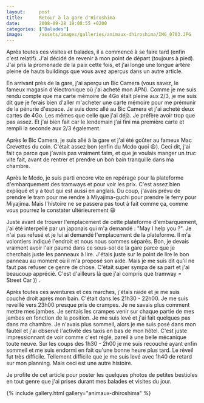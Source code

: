 ```yaml
---
layout:     post
title:      Retour à la gare d'Hiroshima
date:       2008-09-28 19:08:55 +0200
categories: ["Balades"]
image:      /assets/images/galleries/animaux-dhiroshima/IMG_0703.JPG
---
```


Après toutes ces visites et balades, il a commencé à se faire tard (enfin c'est relatif). J'ai décidé de revenir à
mon point de départ (toujours à pied). J'ai pris la promenade de la paix cette fois, et j'ai longé une longue
artère pleine de hauts buildings que vous avez aperçus dans un autre article.

<!--more-->

En arrivant près de la gare, j'ai aperçu un Bic Camera (vous savez, le fameux magasin d'électronique où j'ai acheté
mon APN). Comme je me suis rendu compte que ma carte mémoire de 4Go était pleine aux 2/3, je me suis dit que je
ferais bien d'aller m'acheter une carte mémoire pour me prémunir de la pénurie d'espace. Je suis donc allé au Bic
Camera et j'ai acheté deux cartes de 4Go. Les mêmes que celle que j'ai déjà. Je préfère avoir trop que pas assez.
Et j'ai bien fait car le lendemain j'ai fini ma première carte et rempli la seconde aux 2/3 également.

Après le Bic Camera, je suis allé à la gare et j'ai été goûter au fameux Mac Crevettes du coin. C'était assez bon
(enfin du Mcdo quoi :laughing:). Ceci dit, j'ai fait ça parce que j'avais pas vraiment faim, et que je voulais
manger un truc vite fait, avant de rentrer et prendre un bon bain tranquille dans ma chambre.

Après le Mcdo, je suis parti encore vite en repérage pour la plateforme d'embarquement des tramways et pour voir
les prix. C'est assez bien expliqué et y a tout qui est aussi en anglais. Du coup, j'avais prévu de prendre le tram
pour me rendre à Miyajima-guchi pour prendre le ferry pour Miyajima. Mais l'histoire ne se passera pas tout à fait
comme ça, comme vous pourrez le constater ultérieurement :laughing:

Juste avant de trouver l'emplacement de cette plateforme d'embarquement, j'ai été interpellé par un japonais qui
m'a demandé : "May I help you ?". Je n'ai pas refusé et je lui ai demandé l'emplacement de la plateforme. Il m'a
volontiers indiqué l'endroit et nous nous sommes séparés. Bon, je devais vraiment avoir l'air paumé dans ce
sous-sol de la gare parce que je cherchais juste les panneaux à lire. J'étais juste sur le point de lire le bon
panneau au moment où il m'a proposé son aide. Mais je me suis dit qu'il ne faut pas refuser ce genre de chose.
C'était super sympa de sa part et j'ai beaucoup apprécié. C'est d'ailleurs là que j'ai compris que tramway = Street
Car )) .

Après toutes ces aventures et ces marches, j'étais raide et je me suis couché droit après mon bain. C'était dans
les 21h30 - 22h00. Je me suis reveillé vers 23h00 presque pris de crampes. Je ne savais plus comment mettre mes
jambes. Je sentais les crampes venir sur chaque partie de mes jambes en fonction de la position. Je me suis levé et
j'ai fait quelques pas dans ma chambre. Je n'avais plus sommeil, alors je me suis posé dans mon fauteil et j'ai
observé l'activité des taxis en bas de mon hôtel. C'est juste impressionnant de voir comme c'est réglé, pareil à
une belle mécanique toute neuve. Sur les coups des 1h30 - 2h00 je me suis recouché ayant enfin sommeil et me suis
endormi en fait qu'une bonne heure plus tard. Le réveil fut très difficile. Tellement difficile que je me suis levé
avec 1h40 de retard sur mon planning. Mais ceci est une autre histoire.

Je profite de cet article pour poster les quelques photos de petites bestioles en tout genre que j'ai prises durant
mes balades et visites du jour.

{% include gallery.html gallery="animaux-dhiroshima" %}

